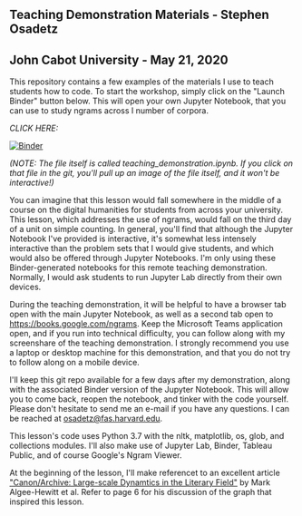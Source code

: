 ## Teaching Demonstration Materials - Stephen Osadetz
## John Cabot University - May 21, 2020

This repository contains a few examples of the materials I use to teach students how to code. To start the workshop, simply click on the "Launch Binder" button below. This will open your own Jupyter Notebook, that you can use to study ngrams across I number of corpora.

*CLICK HERE:*

[![Binder](https://mybinder.org/badge_logo.svg)](https://mybinder.org/v2/gh/sosadetz/teaching_demonstration/master)

*(NOTE: The file itself is called teaching_demonstration.ipynb. If you click on that file in the git, you'll pull up an image of the file itself, and it won't be interactive!)*

You can imagine that this lesson would fall somewhere in the middle of a course on the digital humanities for students from across your university. This lesson, which addresses the use of ngrams, would fall on the third day of a unit on simple counting. In general, you'll find that although the Jupyter Notebook I've provided is interactive, it's somewhat less intensely interactive than the problem sets that I would give students, and which would also be offered through Jupyter Notebooks. I'm only using these Binder-generated notebooks for this remote teaching demonstration. Normally, I would ask students to run Jupyter Lab directly from their own devices.

During the teaching demonstration, it will be helpful to have a browser tab open with the main Jupyter Notebook, as well as a second tab open to https://books.google.com/ngrams. Keep the Microsoft Teams application open, and if you run into technical difficulty, you can follow along with my screenshare of the teaching demonstration. I strongly recommend you use a laptop or desktop machine for this demonstration, and that you do not try to follow along on a mobile device.

I'll keep this git repo available for a few days after my demonstration, along with the associated Binder version of the Jupyter Notebook. This will allow you to come back, reopen the notebook, and tinker with the code yourself. Please don't hesitate to send me an e-mail if you have any questions. I can be reached at osadetz@fas.harvard.edu.

This lesson's code uses Python 3.7 with the nltk, matplotlib, os, glob, and collections modules. I'll also make use of Jupyter Lab, Binder, Tableau Public, and of course Google's Ngram Viewer.

At the beginning of the lesson, I'll make referencet to an excellent article <a href='https://litlab.stanford.edu/LiteraryLabPamphlet11.pdf'>"Canon/Archive: Large-scale Dynamtics in the Literary Field"</a> by Mark Algee-Hewitt et al. Refer to page 6 for his discussion of the graph that inspired this lesson. 
